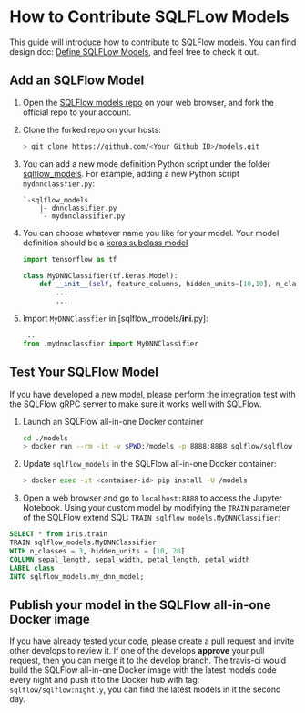 # How to Contribute SQLFLow Models

This guide will introduce how to contribute to SQLFlow models. You can find design doc: [Define SQLFLow Models](/doc/customized+model.md), and feel free to check it out.

## Add an SQLFlow Model

1. Open the [SQLFlow models repo](https://github.com/sql-machine-learning/models) on your web browser, and fork the official repo to your account.

1. Clone the forked repo on your hosts:

    ``` bash
    > git clone https://github.com/<Your Github ID>/models.git
    ```

1. You can add a new mode definition Python script under the folder [sqlflow_models](/sqlflow_models). For example, adding a new Python script `mydnnclassfier.py`:

    ``` text
    `-sqlflow_models
        |- dnnclassifier.py
        `- mydnnclassifier.py
    ```

1. You can choose whatever name you like for your model. Your model definition should be a [keras subclass model](https://keras.io/models/about-keras-models/#model-subclassing)

    ``` python
    import tensorflow as tf

    class MyDNNClassifier(tf.keras.Model):
        def __init__(self, feature_columns, hidden_units=[10,10], n_classes=2):
            ...
            ...
    ```

1. Import `MyDNNClassfier` in [sqlflow_models/__ini__.py]:

    ``` python
    ...
    from .mydnnclassfier import MyDNNClassifier
    ```

## Test Your SQLFlow Model

If you have developed a new model, please perform the integration test with the SQLFlow gRPC server to make sure it works well with SQLFlow.

1. Launch an SQLFlow all-in-one Docker container

    ``` bash
    cd ./models
    > docker run --rm -it -v $PWD:/models -p 8888:8888 sqlflow/sqlflow
    ```

1. Update `sqlflow_models` in the SQLFlow all-in-one Docker container:

    ``` bash
    > docker exec -it <container-id> pip install -U /models
    ```

1. Open a web browser and go to `localhost:8888` to access the Jupyter Notebook. Using your custom model by modifying the `TRAIN` parameter of the SQLFlow extend SQL: `TRAIN sqlflow_models.MyDNNClassifier`:

``` sql
SELECT * from iris.train
TRAIN sqlflow_models.MyDNNClassifier
WITH n_classes = 3, hidden_units = [10, 20]
COLUMN sepal_length, sepal_width, petal_length, petal_width
LABEL class
INTO sqlflow_models.my_dnn_model;
```

## Publish your model in the SQLFlow all-in-one Docker image

If you have already tested your code, please create a pull request and invite other develops to review it. If one of the develops **approve** your pull request, then you can merge it to the develop branch.
The travis-ci would build the SQLFlow all-in-one Docker image with the latest models code every night and push it to the Docker hub with tag: `sqlflow/sqlflow:nightly`, you can find the latest models in it the second day.
